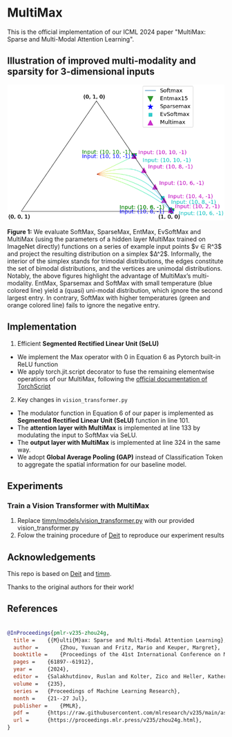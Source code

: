 # MultiMax
This is the official implementation of our ICML 2024 paper "MultiMax: Sparse and Multi-Modal Attention Learning".

## Illustration of improved multi-modality and sparsity for 3-dimensional inputs
<p align="center">
   <img src="simplex_total.png" alt="drawing" width="600"/>
</p>
<p align="left">
   <b>Figure 1:</b> We evaluate SoftMax, SparseMax, EntMax, EvSoftMax and MultiMax (using the parameters of a hidden layer MultiMax trained on ImageNet directly) functions on a series of example input points $v ∈ R^3$ and project the resulting distribution on a simplex $∆^2$. Informally, the interior of the simplex stands for trimodal distributions, the edges constitute the set of bimodal distributions, and the vertices are unimodal distributions. Notably, the above figures highlight the advantage of MultiMax’s multi-modality. EntMax, Sparsemax and SoftMax with small temperature (blue colored line) yield a (quasi) uni-modal distribution, which ignore the second largest entry. In contrary, SoftMax with higher temperatures (green and orange colored line) fails to ignore the negative entry.
</p>


## Implementation
1. Efficient **Segmented Rectified Linear Unit (SeLU)**
- We implement the Max operator with 0 in Equation 6 as Pytorch built-in ReLU function
- We apply torch.jit.script decorator to fuse the remaining elementwise operations of our MultiMax, following the [official documentation of TorchScript](https://pytorch.org/docs/stable/generated/torch.jit.script.html)

2. Key changes in `vision_transformer.py`
- The modulator function in Equation 6 of our paper is implemented as **Segmented Rectified Linear Unit (SeLU)** function in line 101.
- The **attention layer with MultiMax** is implemented at line 133 by modulating the input to SoftMax via SeLU.
- The **output layer with MultiMax** is implemented at line 324 in the same way.
- We adopt **Global Average Pooling (GAP)** instead of Classification Token to aggregate the spatial information for our baseline model.

## Experiments
### Train a Vision Transformer with MultiMax
1. Replace [timm/models/vision_transformer.py](https://github.com/huggingface/pytorch-image-models/blob/main/timm/models/vision_transformer.py) with our provided vision_transformer.py
2. Folow the training procedure of [Deit](https://github.com/facebookresearch/deit) to reproduce our experiment results 

## Acknowledgements

This repo is based on [Deit](https://github.com/facebookresearch/deit) and [timm](https://github.com/rwightman/pytorch-image-models).

Thanks to the original authors for their work!

## References

```bibtex

@InProceedings{pmlr-v235-zhou24g,
  title = 	 {{M}ulti{M}ax: Sparse and Multi-Modal Attention Learning},
  author =       {Zhou, Yuxuan and Fritz, Mario and Keuper, Margret},
  booktitle = 	 {Proceedings of the 41st International Conference on Machine Learning},
  pages = 	 {61897--61912},
  year = 	 {2024},
  editor = 	 {Salakhutdinov, Ruslan and Kolter, Zico and Heller, Katherine and Weller, Adrian and Oliver, Nuria and Scarlett, Jonathan and Berkenkamp, Felix},
  volume = 	 {235},
  series = 	 {Proceedings of Machine Learning Research},
  month = 	 {21--27 Jul},
  publisher =    {PMLR},
  pdf = 	 {https://raw.githubusercontent.com/mlresearch/v235/main/assets/zhou24g/zhou24g.pdf},
  url = 	 {https://proceedings.mlr.press/v235/zhou24g.html},
}


